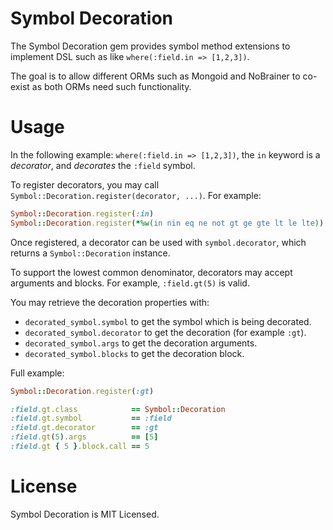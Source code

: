 Symbol Decoration
=================

The Symbol Decoration gem provides symbol method extensions to implement
DSL such as like `where(:field.in => [1,2,3])`.

The goal is to allow different ORMs such as Mongoid and NoBrainer to co-exist as
both ORMs need such functionality.

Usage
=====

In the following example: `where(:field.in => [1,2,3])`, the `in` keyword is a *decorator*, and *decorates* the `:field` symbol.

To register decorators, you may call `Symbol::Decoration.register(decorator, ...)`.  For example:

```ruby
Symbol::Decoration.register(:in)
Symbol::Decoration.register(*%w(in nin eq ne not gt ge gte lt le lte))
```

Once registered, a decorator can be used with `symbol.decorator`, which returns
a `Symbol::Decoration` instance.

To support the lowest common denominator, decorators may accept arguments and
blocks. For example, `:field.gt(5)` is valid.

You may retrieve the decoration properties with:

* `decorated_symbol.symbol` to get the symbol which is being decorated.
* `decorated_symbol.decorator` to get the decoration (for example `:gt`).
* `decorated_symbol.args` to get the decoration arguments.
* `decorated_symbol.blocks` to get the decoration block.

Full example:

```ruby
Symbol::Decoration.register(:gt)

:field.gt.class            == Symbol::Decoration
:field.gt.symbol           == :field
:field.gt.decorator        == :gt
:field.gt(5).args          == [5]
:field.gt { 5 }.block.call == 5
```

License
=======

Symbol Decoration is MIT Licensed.
